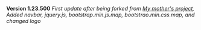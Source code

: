 **Version 1.23.500**
*First update after being forked from [My mother's project](https://github.com/suipingooi/jkdev), Added navbar, jquery.js, bootstrap.min.js.map, bootstrao.min.css.map, and changed logo*